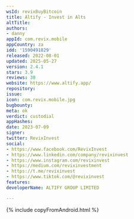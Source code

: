 ```yaml
---
wsId: revixBuyBitcoin
title: Altify - Invest in Alts
altTitle: 
authors:
- danny
appId: com.revix.mobile
appCountry: za
idd: '1590491829'
released: 2022-08-01
updated: 2025-05-27
version: 2.4.1
stars: 3.9
reviews: 30
website: https://www.altify.app/
repository: 
issue: 
icon: com.revix.mobile.jpg
bugbounty: 
meta: ok
verdict: custodial
appHashes: 
date: 2023-07-09
signer: 
twitter: RevixInvest
social:
- https://www.facebook.com/RevixInvest
- https://www.linkedin.com/company/revixinvest
- https://www.instagram.com/revixinvest
- https://medium.com/revixinvestment
- https://t.me/revixinvest
- https://www.tiktok.com/@revixinvest
features: 
developerName: ALTIFY GROUP LIMITED

---
```


{% include copyFromAndroid.html %}

